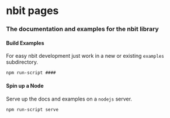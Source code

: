 nbit pages
==========

### The documentation and examples for the nbit library

#### Build Examples
For easy nbit development just work in a new or existing ```examples``` subdirectory.

    npm run-script ####

#### Spin up a Node
Serve up the docs and examples on a ```nodejs``` server.

    npm run-script serve